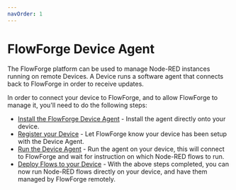 ```yaml
---
navOrder: 1
---
```

# FlowForge Device Agent

The FlowForge platform can be used to manage Node-RED instances running on remote Devices.
A Device runs a software agent that connects back to FlowForge in order to receive updates.

In order to connect your device to FlowForge, and to allow FlowForge to manage it, you'll need to do the following steps:

- [Install the FlowForge Device Agent](./install.md) - Install the agent directly onto your device.
- [Register your Device](./register.md) - Let FlowForge know your device has been setup with the Device Agent.
- [Run the Device Agent](./running.md) - Run the agent on your device, this will connect to FlowForge and wait for instruction on which Node-RED flows to run.
- [Deploy Flows to your Device](./deploy.md) - With the above steps completed, you can now run Node-RED flows directly on your device, and have them managed by FlowForge remotely.